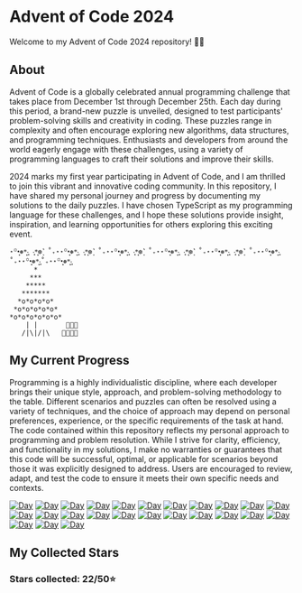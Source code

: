 ﻿# Advent of Code 2024

Welcome to my Advent of Code 2024 repository! 🎄✨

## About
Advent of Code is a globally celebrated annual programming challenge that takes place from December 1st through December 25th. Each day during this period, a brand-new puzzle is unveiled, designed to test participants' problem-solving skills and creativity in coding. These puzzles range in complexity and often encourage exploring new algorithms, data structures, and programming techniques. Enthusiasts and developers from around the world eagerly engage with these challenges, using a variety of programming languages to craft their solutions and improve their skills. 

2024 marks my first year participating in Advent of Code, and I am thrilled to join this vibrant and innovative coding community. In this repository, I have shared my personal journey and progress by documenting my solutions to the daily puzzles. I have chosen TypeScript as my programming language for these challenges, and I hope these solutions provide insight, inspiration, and learning opportunities for others exploring this exciting event.

````
⋆꙳•̩̩͙❅*̩̩͙‧͙ ‧͙*̩̩͙❆ ͙͛ ˚₊⋆⋆꙳•̩̩͙❅*̩̩͙‧͙ ‧͙*̩̩͙❆ ͙͛ ˚₊⋆⋆꙳•̩̩͙❅*̩̩͙‧͙ ‧͙*̩̩͙❆ ͙͛ ˚₊⋆⋆꙳•̩̩͙❅*̩̩͙‧͙ ‧͙*̩̩͙❆ ͙͛ ˚₊⋆⋆꙳•̩̩͙❅*̩̩͙‧͙ ‧͙*̩̩͙❆ ͙͛ ˚₊⋆⋆꙳•̩̩͙❅*̩̩͙‧͙˚₊⋆⋆꙳•̩̩͙❅*̩̩͙‧͙˚₊⋆⋆꙳•̩̩͙❅*̩̩͙‧͙
      *
     ***
    *****
   *******
  *o*o*o*o*
 *o*o*o*o*o*
*o*o*o*o*o*o*                                     
    | |       🎁🎁🎁 
   /|\|/|\   🎁🎁🎁🎁                           
````
## My Current Progress
Programming is a highly individualistic discipline, where each developer brings their unique style, approach, and problem-solving methodology to the table. Different scenarios and puzzles can often be resolved using a variety of techniques, and the choice of approach may depend on personal preferences, experience, or the specific requirements of the task at hand. The code contained within this repository reflects my personal approach to programming and problem resolution. While I strive for clarity, efficiency, and functionality in my solutions, I make no warranties or guarantees that this code will be successful, optimal, or applicable for scenarios beyond those it was explicitly designed to address. Users are encouraged to review, adapt, and test the code to ensure it meets their own specific needs and contexts.

[![Day](https://badgen.net/badge/01/%E2%98%85%E2%98%85/green)](https://github.com/ghostcipher1/advent-of-code-2024/tree/master/src/day-01)
[![Day](https://badgen.net/badge/02/%E2%98%85%E2%98%85/green)](https://github.com/ghostcipher1/advent-of-code-2024/tree/master/src/day-02)
[![Day](https://badgen.net/badge/03/%E2%98%85%E2%98%85/green)](https://github.com/ghostcipher1/advent-of-code-2024/tree/master/src/day-03)
[![Day](https://badgen.net/badge/04/%E2%98%85%E2%98%85/green)](https://github.com/ghostcipher1/advent-of-code-2024/tree/master/src/day-04)
[![Day](https://badgen.net/badge/05/%E2%98%85%E2%98%85/green)](https://github.com/ghostcipher1/advent-of-code-2024/tree/master/src/day-05)
[![Day](https://badgen.net/badge/06/%E2%98%85%E2%98%85/green)](https://github.com/ghostcipher1/advent-of-code-2024/tree/master/src/day-06)
[![Day](https://badgen.net/badge/07/%E2%98%85%E2%98%85/green)](https://github.com/ghostcipher1/advent-of-code-2024/tree/master/src/day-07)
[![Day](https://badgen.net/badge/08/%E2%98%85%E2%98%85/green)](https://github.com/ghostcipher1/advent-of-code-2024/tree/master/src/day-08)
[![Day](https://badgen.net/badge/09/%E2%98%85%E2%98%85/green)](https://github.com/ghostcipher1/advent-of-code-2024/tree/master/src/day-09)
[![Day](https://badgen.net/badge/10/%E2%98%85%E2%98%85/green)](https://github.com/ghostcipher1/advent-of-code-2024/tree/master/src/day-10)
[![Day](https://badgen.net/badge/11/%E2%98%86%E2%98%86/green)](https://github.com/ghostcipher1/advent-of-code-2024/tree/master/src/day-11)
[![Day](https://badgen.net/badge/12/%E2%98%86%E2%98%86/gray)](https://github.com/ghostcipher1/advent-of-code-2024/tree/master/src/day-12)
[![Day](https://badgen.net/badge/13/%E2%98%86%E2%98%86/gray)](https://github.com/ghostcipher1/advent-of-code-2024/tree/master/src/day-13)
[![Day](https://badgen.net/badge/14/%E2%98%86%E2%98%86/gray)](https://github.com/ghostcipher1/advent-of-code-2024/tree/master/src/day-14)
[![Day](https://badgen.net/badge/15/%E2%98%86%E2%98%86/gray)](https://github.com/ghostcipher1/advent-of-code-2024/tree/master/src/day-15)
[![Day](https://badgen.net/badge/16/%E2%98%86%E2%98%86/gray)](https://github.com/ghostcipher1/advent-of-code-2024/tree/master/src/day-16)
[![Day](https://badgen.net/badge/17/%E2%98%86%E2%98%86/gray)](https://github.com/ghostcipher1/advent-of-code-2024/tree/master/src/day-17)
[![Day](https://badgen.net/badge/18/%E2%98%86%E2%98%86/gray)](https://github.com/ghostcipher1/advent-of-code-2024/tree/master/src/day-18)
[![Day](https://badgen.net/badge/19/%E2%98%86%E2%98%86/gray)](https://github.com/ghostcipher1/advent-of-code-2024/tree/master/src/day-19)
[![Day](https://badgen.net/badge/20/%E2%98%86%E2%98%86/gray)](https://github.com/ghostcipher1/advent-of-code-2024/tree/master/src/day-20)
[![Day](https://badgen.net/badge/21/%E2%98%86%E2%98%86/gray)](https://github.com/ghostcipher1/advent-of-code-2024/tree/master/src/day-21)
[![Day](https://badgen.net/badge/22/%E2%98%86%E2%98%86/gray)](https://github.com/ghostcipher1/advent-of-code-2024/tree/master/src/day-22)
[![Day](https://badgen.net/badge/23/%E2%98%86%E2%98%86/gray)](https://github.com/ghostcipher1/advent-of-code-2024/tree/master/src/day-23)
[![Day](https://badgen.net/badge/24/%E2%98%86%E2%98%86/gray)](https://github.com/ghostcipher1/advent-of-code-2024/tree/master/src/day-24)
[![Day](https://badgen.net/badge/25/%E2%98%86%E2%98%86/gray)](https://github.com/ghostcipher1/advent-of-code-2024/tree/master/src/day-25)

## My Collected Stars
### Stars collected: **22/50**⭐
